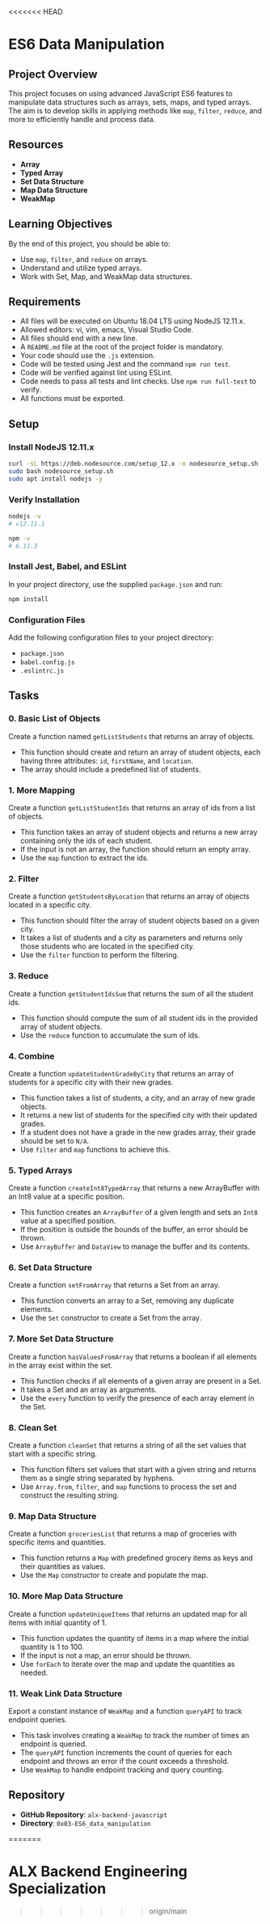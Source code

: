 <<<<<<< HEAD
# ES6 Data Manipulation

## Project Overview
This project focuses on using advanced JavaScript ES6 features to manipulate data structures such as arrays, sets, maps, and typed arrays. The aim is to develop skills in applying methods like `map`, `filter`, `reduce`, and more to efficiently handle and process data.

## Resources
- **Array**
- **Typed Array**
- **Set Data Structure**
- **Map Data Structure**
- **WeakMap**

## Learning Objectives
By the end of this project, you should be able to:
- Use `map`, `filter`, and `reduce` on arrays.
- Understand and utilize typed arrays.
- Work with Set, Map, and WeakMap data structures.

## Requirements
- All files will be executed on Ubuntu 18.04 LTS using NodeJS 12.11.x.
- Allowed editors: vi, vim, emacs, Visual Studio Code.
- All files should end with a new line.
- A `README.md` file at the root of the project folder is mandatory.
- Your code should use the `.js` extension.
- Code will be tested using Jest and the command `npm run test`.
- Code will be verified against lint using ESLint.
- Code needs to pass all tests and lint checks. Use `npm run full-test` to verify.
- All functions must be exported.

## Setup
### Install NodeJS 12.11.x
```sh
curl -sL https://deb.nodesource.com/setup_12.x -o nodesource_setup.sh
sudo bash nodesource_setup.sh
sudo apt install nodejs -y
```

### Verify Installation
```sh
nodejs -v
# v12.11.1

npm -v
# 6.11.3
```

### Install Jest, Babel, and ESLint
In your project directory, use the supplied `package.json` and run:
```sh
npm install
```

### Configuration Files
Add the following configuration files to your project directory:
- `package.json`
- `babel.config.js`
- `.eslintrc.js`

## Tasks

### 0. Basic List of Objects
Create a function named `getListStudents` that returns an array of objects.
- This function should create and return an array of student objects, each having three attributes: `id`, `firstName`, and `location`.
- The array should include a predefined list of students.

### 1. More Mapping
Create a function `getListStudentIds` that returns an array of ids from a list of objects.
- This function takes an array of student objects and returns a new array containing only the ids of each student.
- If the input is not an array, the function should return an empty array.
- Use the `map` function to extract the ids.

### 2. Filter
Create a function `getStudentsByLocation` that returns an array of objects located in a specific city.
- This function should filter the array of student objects based on a given city.
- It takes a list of students and a city as parameters and returns only those students who are located in the specified city.
- Use the `filter` function to perform the filtering.

### 3. Reduce
Create a function `getStudentIdsSum` that returns the sum of all the student ids.
- This function should compute the sum of all student ids in the provided array of student objects.
- Use the `reduce` function to accumulate the sum of ids.

### 4. Combine
Create a function `updateStudentGradeByCity` that returns an array of students for a specific city with their new grades.
- This function takes a list of students, a city, and an array of new grade objects.
- It returns a new list of students for the specified city with their updated grades.
- If a student does not have a grade in the new grades array, their grade should be set to `N/A`.
- Use `filter` and `map` functions to achieve this.

### 5. Typed Arrays
Create a function `createInt8TypedArray` that returns a new ArrayBuffer with an Int8 value at a specific position.
- This function creates an `ArrayBuffer` of a given length and sets an `Int8` value at a specified position.
- If the position is outside the bounds of the buffer, an error should be thrown.
- Use `ArrayBuffer` and `DataView` to manage the buffer and its contents.

### 6. Set Data Structure
Create a function `setFromArray` that returns a Set from an array.
- This function converts an array to a Set, removing any duplicate elements.
- Use the `Set` constructor to create a Set from the array.

### 7. More Set Data Structure
Create a function `hasValuesFromArray` that returns a boolean if all elements in the array exist within the set.
- This function checks if all elements of a given array are present in a Set.
- It takes a Set and an array as arguments.
- Use the `every` function to verify the presence of each array element in the Set.

### 8. Clean Set
Create a function `cleanSet` that returns a string of all the set values that start with a specific string.
- This function filters set values that start with a given string and returns them as a single string separated by hyphens.
- Use `Array.from`, `filter`, and `map` functions to process the set and construct the resulting string.

### 9. Map Data Structure
Create a function `groceriesList` that returns a map of groceries with specific items and quantities.
- This function returns a `Map` with predefined grocery items as keys and their quantities as values.
- Use the `Map` constructor to create and populate the map.

### 10. More Map Data Structure
Create a function `updateUniqueItems` that returns an updated map for all items with initial quantity of 1.
- This function updates the quantity of items in a map where the initial quantity is 1 to 100.
- If the input is not a map, an error should be thrown.
- Use `forEach` to iterate over the map and update the quantities as needed.

### 11. Weak Link Data Structure
Export a constant instance of `WeakMap` and a function `queryAPI` to track endpoint queries.
- This task involves creating a `WeakMap` to track the number of times an endpoint is queried.
- The `queryAPI` function increments the count of queries for each endpoint and throws an error if the count exceeds a threshold.
- Use `WeakMap` to handle endpoint tracking and query counting.

## Repository
- **GitHub Repository**: `alx-backend-javascript`
- **Directory**: `0x03-ES6_data_manipulation`

=======
# ALX Backend Engineering Specialization
>>>>>>> origin/main
